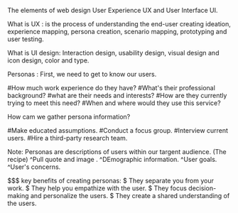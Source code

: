 The elements of web design
User Experience UX and User Interface UI.

What is UX : is the process of understanding the end-user creating ideation, experience mapping, persona creation, scenario mapping, prototyping and user testing.

What is UI design: Interaction design, usability design, visual design and icon design, color and type.

Personas : First, we need to get to know our users.

#How much work experience do they have?
#What's their professional background?
#what are their needs and interests?
#How are they currently trying to meet this need?
#When and where would they use this service?

How cam we gather persona information?

#Make educated assumptions.
#Conduct a focus group.
#Interview current users.
#Hire a third-party research team.

Note: Personas are descriptions of users within our targent audience. (The recipe)
^Pull quote and image .
^DEmographic information.
^User goals.
^User's concerns.

$$$ key benefits of creating personas:
$ They separate you from your work.
$ They help you empathize with the user.
$ They focus decision-making and personalize the users.
$ They create a shared understanding of the users.


